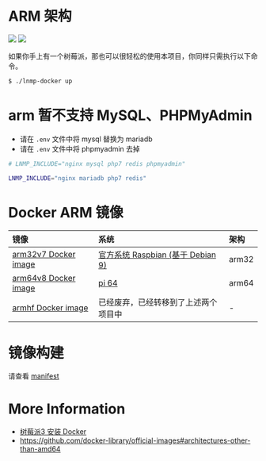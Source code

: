 # ARM 架构

[![](https://img.shields.io/badge/AD-%E8%85%BE%E8%AE%AF%E4%BA%91%E5%AE%B9%E5%99%A8%E6%9C%8D%E5%8A%A1-blue.svg)](https://cloud.tencent.com/redirect.php?redirect=10058&cps_key=3a5255852d5db99dcd5da4c72f05df61) [![](https://img.shields.io/badge/Support-%E8%85%BE%E8%AE%AF%E4%BA%91%E8%87%AA%E5%AA%92%E4%BD%93-brightgreen.svg)](https://cloud.tencent.com/developer/support-plan?invite_code=13vokmlse8afh)

如果你手上有一个树莓派，那也可以很轻松的使用本项目，你同样只需执行以下命令。

```bash
$ ./lnmp-docker up
```

# arm 暂不支持 MySQL、PHPMyAdmin

* 请在 `.env` 文件中将 mysql 替换为 mariadb
* 请在 `.env` 文件中将 phpmyadmin 去掉

```bash
# LNMP_INCLUDE="nginx mysql php7 redis phpmyadmin"

LNMP_INCLUDE="nginx mariadb php7 redis"
```

# Docker ARM 镜像

|镜像|系统|架构|
|:--|:--|:--|
|[arm32v7 Docker image](https://hub.docker.com/u/arm32v7/)|[官方系统 Raspbian (基于 Debian 9)](https://www.raspberrypi.org/downloads/raspbian/)|arm32|
|[arm64v8 Docker image](https://hub.docker.com/u/arm64v8/)|[pi 64](https://github.com/bamarni/pi64)|arm64|
|[armhf Docker image](https://hub.docker.com/u/armhf/)    |已经废弃，已经转移到了上述两个项目中|-|

# 镜像构建

请查看 [manifest](manifest.md)

# More Information

* [树莓派3 安装 Docker](https://www.khs1994.com/raspberry-pi3/docker.html)
* https://github.com/docker-library/official-images#architectures-other-than-amd64

